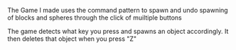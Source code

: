 The Game I made uses the command pattern to spawn and undo spawning of blocks and spheres through the click of muiltiple buttons

The game detects what key you press and spawns an object accordingly. It then deletes that object when you press "Z"
